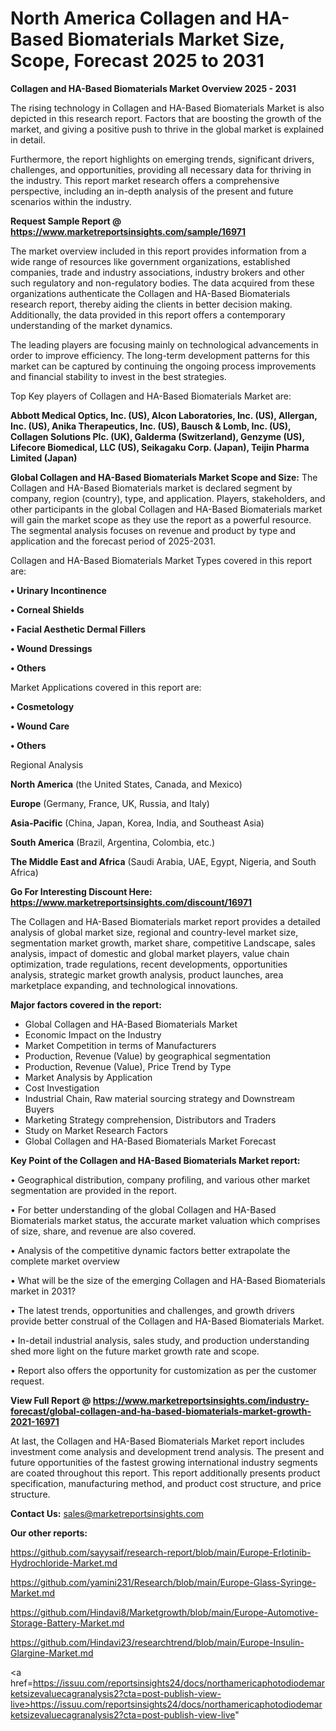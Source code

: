 # North America Collagen and HA-Based Biomaterials Market Size, Scope, Forecast 2025 to 2031

<Strong> Collagen and HA-Based Biomaterials Market Overview 2025 - 2031</strong>

The rising technology in Collagen and HA-Based Biomaterials Market is also depicted in this research report. Factors that are boosting the growth of the market, and giving a positive push to thrive in the global market is explained in detail.

Furthermore, the report highlights on emerging trends, significant drivers, challenges, and opportunities, providing all necessary data for thriving in the industry. This report market research offers a comprehensive perspective, including an in-depth analysis of the present and future scenarios within the industry.

<strong>Request Sample Report @ <a href=https://www.marketreportsinsights.com/sample/16971>https://www.marketreportsinsights.com/sample/16971</a></strong>

The market overview included in this report provides information from a wide range of resources like government organizations, established companies, trade and industry associations, industry brokers and other such regulatory and non-regulatory bodies. The data acquired from these organizations authenticate the Collagen and HA-Based Biomaterials research report, thereby aiding the clients in better decision making. Additionally, the data provided in this report offers a contemporary understanding of the market dynamics.

The leading players are focusing mainly on technological advancements in order to improve efficiency. The long-term development patterns for this market can be captured by continuing the ongoing process improvements and financial stability to invest in the best strategies.

Top Key players of Collagen and HA-Based Biomaterials Market are:

<strong>Abbott Medical Optics, Inc. (US), Alcon Laboratories, Inc. (US), Allergan, Inc. (US), Anika Therapeutics, Inc. (US), Bausch & Lomb, Inc. (US), Collagen Solutions Plc. (UK), Galderma (Switzerland), Genzyme (US), Lifecore Biomedical, LLC (US), Seikagaku Corp. (Japan), Teijin Pharma Limited (Japan)</strong>

<strong><b>Global Collagen and HA-Based Biomaterials Market Scope and Size:</b></strong>
The Collagen and HA-Based Biomaterials market is declared segment by company, region (country), type, and application. Players, stakeholders, and other participants in the global Collagen and HA-Based Biomaterials market will gain the market scope as they use the report as a powerful resource. The segmental analysis focuses on revenue and product by type and application and the forecast period of 2025-2031.

Collagen and HA-Based Biomaterials Market Types covered in this report are:

<strong>• Urinary Incontinence

• Corneal Shields

• Facial Aesthetic Dermal Fillers

• Wound Dressings

• Others</strong>

Market Applications covered in this report are:

<strong>• Cosmetology

• Wound Care

• Others</strong> 

Regional Analysis

<strong>North America</strong> (the United States, Canada, and Mexico)

<strong>Europe</strong> (Germany, France, UK, Russia, and Italy)

<strong>Asia-Pacific</strong> (China, Japan, Korea, India, and Southeast Asia)

<strong>South America</strong> (Brazil, Argentina, Colombia, etc.)

<strong>The Middle East and Africa</strong> (Saudi Arabia, UAE, Egypt, Nigeria, and South Africa)

<strong>Go For Interesting Discount Here: <a href=https://www.marketreportsinsights.com/discount/16971>https://www.marketreportsinsights.com/discount/16971</a></strong>

The Collagen and HA-Based Biomaterials market report provides a detailed analysis of global market size, regional and country-level market size, segmentation market growth, market share, competitive Landscape, sales analysis, impact of domestic and global market players, value chain optimization, trade regulations, recent developments, opportunities analysis, strategic market growth analysis, product launches, area marketplace expanding, and technological innovations.

<strong><b>Major factors covered in the report:</b></strong>
<ul>
  <li>Global Collagen and HA-Based Biomaterials Market </li>
  <li>Economic Impact on the Industry</li>
  <li>Market Competition in terms of Manufacturers</li>
  <li>Production, Revenue (Value) by geographical segmentation</li>
  <li>Production, Revenue (Value), Price Trend by Type</li>
  <li>Market Analysis by Application</li>
  <li>Cost Investigation</li>
  <li>Industrial Chain, Raw material sourcing strategy and Downstream Buyers</li>
  <li>Marketing Strategy comprehension, Distributors and Traders</li>
  <li>Study on Market Research Factors</li>
  <li>Global Collagen and HA-Based Biomaterials Market Forecast</li>
</ul>

<strong><b>Key Point of the Collagen and HA-Based Biomaterials Market report:</b></strong>

• Geographical distribution, company profiling, and various other market segmentation are provided in the report.

• For better understanding of the global Collagen and HA-Based Biomaterials market status, the accurate market valuation which comprises of size, share, and revenue are also covered.

• Analysis of the competitive dynamic factors better extrapolate the complete market overview

• What will be the size of the emerging Collagen and HA-Based Biomaterials market in 2031?

• The latest trends, opportunities and challenges, and growth drivers provide better construal of the Collagen and HA-Based Biomaterials Market.

• In-detail industrial analysis, sales study, and production understanding shed more light on the future market growth rate and scope.

• Report also offers the opportunity for customization as per the customer request.

<strong><b>View Full Report @ <a href=https://www.marketreportsinsights.com/industry-forecast/global-collagen-and-ha-based-biomaterials-market-growth-2021-16971>https://www.marketreportsinsights.com/industry-forecast/global-collagen-and-ha-based-biomaterials-market-growth-2021-16971</a></b></strong>


At last, the Collagen and HA-Based Biomaterials Market report includes investment come analysis and development trend analysis. The present and future opportunities of the fastest growing international industry segments are coated throughout this report. This report additionally presents product specification, manufacturing method, and product cost structure, and price structure.

<strong>Contact Us:</strong>
sales@marketreportsinsights.com

<strong>Our other reports:</strong>

<a href=https://github.com/sayysaif/research-report/blob/main/Europe-Erlotinib-Hydrochloride-Market.md>https://github.com/sayysaif/research-report/blob/main/Europe-Erlotinib-Hydrochloride-Market.md</a>

<a href=https://github.com/yamini231/Research/blob/main/Europe-Glass-Syringe-Market.md>https://github.com/yamini231/Research/blob/main/Europe-Glass-Syringe-Market.md</a>

<a href=https://github.com/Hindavi8/Marketgrowth/blob/main/Europe-Automotive-Storage-Battery-Market.md>https://github.com/Hindavi8/Marketgrowth/blob/main/Europe-Automotive-Storage-Battery-Market.md</a>

<a href=https://github.com/Hindavi23/researchtrend/blob/main/Europe-Insulin-Glargine-Market.md>https://github.com/Hindavi23/researchtrend/blob/main/Europe-Insulin-Glargine-Market.md</a>

<a href=https://issuu.com/reportsinsights24/docs/northamericaphotodiodemarketsizevaluecagranalysis2?cta=post-publish-view-live>https://issuu.com/reportsinsights24/docs/northamericaphotodiodemarketsizevaluecagranalysis2?cta=post-publish-view-live</a>"

